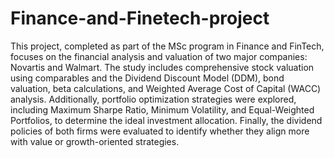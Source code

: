 # Finance-and-Finetech-project
This project, completed as part of the MSc program in Finance and FinTech, focuses on the financial analysis and valuation of two major companies: Novartis and Walmart. The study includes comprehensive stock valuation using comparables and the Dividend Discount Model (DDM), bond valuation, beta calculations, and Weighted Average Cost of Capital (WACC) analysis. 
Additionally, portfolio optimization strategies were explored, including Maximum Sharpe Ratio, Minimum Volatility, and Equal-Weighted Portfolios, to determine the ideal investment allocation. Finally, the dividend policies of both firms were evaluated to identify whether they align more with value or growth-oriented strategies.
